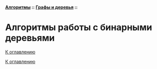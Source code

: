 **[Алгоритмы](../../README.md#algorithms) ::** 
**[Графы и деревья](../../README.md#algorithms-graph-or-tree) ::**
# Алгоритмы работы с бинарными деревьями

<!--

-->

[К оглавлению](../../README.md#algorithms-graph-or-tree)



[К оглавлению](../../README.md#algorithms-graph-or-tree)
